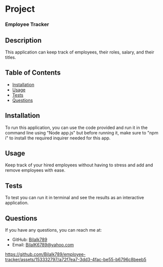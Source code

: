 # Project
### Employee Tracker

## Description

This application can keep track of employees, their roles, salary, and their titles.

## Table of Contents

- [Installation](#installation)
- [Usage](#usage)
- [Tests](#tests)
- [Questions](#questions)

## Installation

To run this application, you can use the code provided and run it in the command line using "Node app.js" but before running it, make sure to "npm i" to install the required inquirer needed for this app.

## Usage

Keep track of your hired employees without having to stress and add and remove employees with ease.

## Tests

To test you can run it in terminal and see the results as an interactive application.

## Questions

If you have any questions, you can reach me at:

- GitHub: [Bilalk789](https://github.com/Bilalk789)
- Email: [BilalK6789@yahoo.com](mailto:bilalk6789@yahoo.com)


https://github.com/Bilalk789/employee-tracker/assets/153332797/a72f7ea7-3dd3-4fac-be55-b6796c8beeb5

